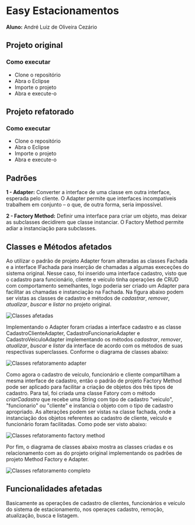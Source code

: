 # **Easy Estacionamentos**
**Aluno:** André Luiz de Oliveira Cezário

## **Projeto original**
### **Como executar**
- Clone o repositório
- Abra o Eclipse
- Importe o projeto
- Abra e execute-o

## **Projeto refatorado**
### **Como executar**
- Clone o repositório
- Abra o Eclipse
- Importe o projeto
- Abra e execute-o

## **Padrões**

**1 - Adapter:** Converter a interface de uma classe em outra interface, esperada pelo cliente. O Adapter permite que interfaces incompatíveis trabalhem em conjunto – o que, de outra forma, seria impossível.

**2 - Factory Method:** Definir uma interface para criar um objeto, mas deixar as subclasses decidirem que classe instanciar. O Factory Method permite adiar a instanciação para subclasses.


## **Classes e Métodos afetados**
Ao utilizar o padrão de projeto Adapter foram alteradas as classes Fachada e a interface IFachada para inserção de chamadas a algumas execeções do sistema original. Nesse caso, foi inserido uma interface cadastro, visto que o cadastro para funcionário, cliente e veículo tinha operações de CRUD com comportamento semelhantes, logo poderia ser criado um Adapter para facilitar as chamadas e instanciação na Fachada. Na figura abaixo podem ser vistas as classes de cadastro e métodos de *cadastrar*, *remover*, *atualizar*, *buscar* e *listar* no projeto original.

![Classes afetadas](https://i.ibb.co/bR76wsV/Apresenta-o-Refatoramento-P3.png)

Implementando o Adapter foram criadas a interface cadastro e as classe CadastroClienteAdapter, CadastroFuncionarioAdapter e CadastroVeiculoAdapter implementando os métodos *cadastrar*, *remover*, *atualizar*, *buscar* e *listar* da interface de acordo com os métodos de suas respectivas superclasses. Conforme o diagrama de classes abaixo:

![Classes refatoramento adapter](https://i.ibb.co/dKs9FDy/Untitled-Diagram-4.png)

Como agora o cadastro de veículo, funcionário e cliente compartilham a mesma interface de cadastro, então o padrão de projeto Factory Method pode ser aplicado para facilitar a criação de objetos dos três tipos de cadastro. Para tal, foi criada uma classe Fatory com o método *criarCadastro* que recebe uma String com tipo de cadastro "veiculo", "funcionario" ou "cliente" e instancia o objeto com o tipo de cadastro apropriado. As alterações podem ser vistas na classe fachada, onde a instanciação dos objetos referentes ao cadastro de cliente, veículo e funcionário foram facilitadas. Como pode ser visto abaixo:

![Classes refatoramento factory method](https://i.ibb.co/nR3zgBn/Apresenta-o-Refatoramento-P3-1.png)

Por fim, o diagrama de classes abaixo mostra as classes criadas e os relacionamento com as do projeto original implementando os padrões de projeto Method Factory e Adapter.

![Classes refatoramento completo](https://i.ibb.co/fqX3RQ6/Untitled-Diagram-5.png)

## **Funcionalidades afetadas**

Basicamente as operações de cadastro de clientes, funcionários e veículo do sistema de estacionamento, nos operaçes cadastro, remoção, atualização, busca e listagem.
